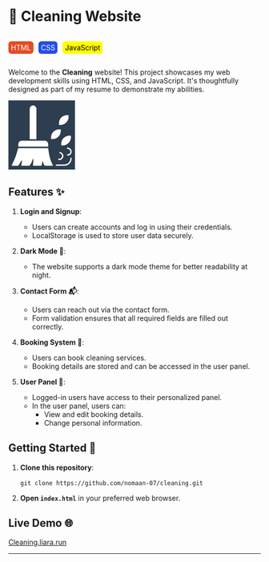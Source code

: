 # 🌟 Cleaning Website

<div style="display: flex; gap: 10px; align-items: center; justify-content: start;">
  <p style="background-color: #E34C26; color:#fff; border-radius: 6px; display: flex; gap: 5px; align-items: center; justify-content: center; padding: 0 5px; height: 25px">HTML</p>
  <p style="background-color: #264de4; color:#fff; border-radius: 6px; display: flex; gap: 5px; align-items: center; justify-content: center; padding: 0 5px; height: 25px">CSS</p>
  <p style="background-color: yellow; color:#000; border-radius: 6px; display: flex; gap: 5px; align-items: center; justify-content: center; padding: 0 5px; height: 25px">JavaScript</p>
</div>

Welcome to the **Cleaning** website! This project showcases my web development skills using HTML, CSS, and JavaScript. It's thoughtfully designed as part of my resume to demonstrate my abilities.

![logo](images/logos/cleaning-dark-logo.png)

## Features ✨

1. **Login and Signup**:

   - Users can create accounts and log in using their credentials.
   - LocalStorage is used to store user data securely.

2. **Dark Mode 🌙**:

   - The website supports a dark mode theme for better readability at night.

3. **Contact Form 📬**:

   - Users can reach out via the contact form.
   - Form validation ensures that all required fields are filled out correctly.

4. **Booking System 📆**:

   - Users can book cleaning services.
   - Booking details are stored and can be accessed in the user panel.

5. **User Panel 👤**:
   - Logged-in users have access to their personalized panel.
   - In the user panel, users can:
     - View and edit booking details.
     - Change personal information.

## Getting Started 🚀

1. **Clone this repository**:

   ```
   git clone https://github.com/nomaan-07/cleaning.git
   ```

2. **Open `index.html`** in your preferred web browser.

## Live Demo 🌐

[Cleaning.liara.run](https://cleaning.liara.run)

---
